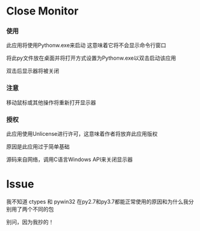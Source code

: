 # Close Monitor

### 使用
此应用将使用Pythonw.exe来启动
这意味着它将不会显示命令行窗口

将此py文件放在桌面并将打开方式设置为Pythonw.exe以双击启动该应用

双击后显示器将被关闭

### 注意
移动鼠标或其他操作将重新打开显示器

### 授权
此应用使用Unlicense进行许可，这意味着作者将放弃此应用版权

原因是此应用过于简单基础

源码来自网络，调用C语言Windows API来关闭显示器

# Issue
我不知道 ctypes 和 pywin32 在py2.7和py3.7都能正常使用的原因和为什么我分别用了两个不同的包

别问，因为我抄的！
